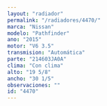 ```yaml
---
layout: "radiador"
permalink: "/radiadores/4470/"
marca: "Nissan"
modelo: "Pathfinder"
ano: "2015"
motor: "V6 3.5"
transmision: "Automática"
parte: "214603JA0A"
clima: "Con clima"
alto: "19 5/8"
ancho: "30 1/5"
observaciones: ""
id: "4470"
---
```


